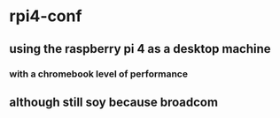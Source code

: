 # rpi4-conf

## using the raspberry pi 4 as a desktop machine
### with a chromebook level of performance
## although still soy because broadcom
